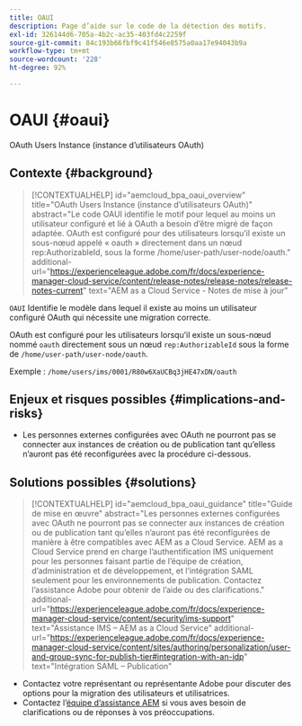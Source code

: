 ```yaml
---
title: OAUI
description: Page d’aide sur le code de la détection des motifs.
exl-id: 326144d6-705a-4b2c-ac35-403fd4c2259f
source-git-commit: 84c193b66fbf9c41f546e8575a0aa17e94043b9a
workflow-type: tm+mt
source-wordcount: '228'
ht-degree: 92%

---
```


# OAUI {#oaui}

OAuth Users Instance (instance d’utilisateurs OAuth)

## Contexte {#background}

>[!CONTEXTUALHELP]
>id="aemcloud_bpa_oaui_overview"
>title="OAuth Users Instance (instance d’utilisateurs OAuth)"
>abstract="Le code OAUI identifie le motif pour lequel au moins un utilisateur configuré et lié à OAuth a besoin d’être migré de façon adaptée. OAuth est configuré pour des utilisateurs lorsqu’il existe un sous-nœud appelé « oauth » directement dans un nœud rep:AuthorizableId, sous la forme /home/user-path/user-node/oauth."
>additional-url="https://experienceleague.adobe.com/fr/docs/experience-manager-cloud-service/content/release-notes/release-notes/release-notes-current" text="AEM as a Cloud Service - Notes de mise à jour"

`OAUI`  Identifie le modèle dans lequel il existe au moins un utilisateur configuré OAuth qui nécessite une migration correcte.

OAuth est configuré pour les utilisateurs lorsqu’il existe un sous-nœud nommé `oauth` directement sous un nœud `rep:AuthorizableId` sous la forme de `/home/user-path/user-node/oauth`.

Exemple : `/home/users/ims/0001/R80w6XaUCBq3jHE47xDN/oauth`

## Enjeux et risques possibles {#implications-and-risks}

* Les personnes externes configurées avec OAuth ne pourront pas se connecter aux instances de création ou de publication tant qu’elless n’auront pas été reconfigurées avec la procédure ci-dessous.

## Solutions possibles {#solutions}

>[!CONTEXTUALHELP]
>id="aemcloud_bpa_oaui_guidance"
>title="Guide de mise en œuvre"
>abstract="Les personnes externes configurées avec OAuth ne pourront pas se connecter aux instances de création ou de publication tant qu’elles n’auront pas été reconfigurées de manière à être compatibles avec AEM as a Cloud Service. AEM as a Cloud Service prend en charge l’authentification IMS uniquement pour les personnes faisant partie de l’équipe de création, d’administration et de développement, et l’intégration SAML seulement pour les environnements de publication. Contactez l’assistance Adobe pour obtenir de l’aide ou des clarifications."
>additional-url="https://experienceleague.adobe.com/fr/docs/experience-manager-cloud-service/content/security/ims-support" text="Assistance IMS – AEM as a Cloud Service"
>additional-url="https://experienceleague.adobe.com/fr/docs/experience-manager-cloud-service/content/sites/authoring/personalization/user-and-group-sync-for-publish-tier#integration-with-an-idp" text="Intégration SAML – Publication"

* Contactez votre représentant ou représentante Adobe pour discuter des options pour la migration des utilisateurs et utilisatrices.
* Contactez l’[équipe d’assistance AEM](https://helpx.adobe.com/fr/enterprise/using/support-for-experience-cloud.html) si vous aves besoin de clarifications ou de réponses à vos préoccupations.
